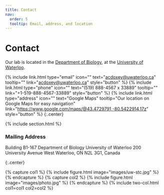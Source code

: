 ```yaml
---
title: Contact
nav:
  order: 5
  tooltip: Email, address, and location
---
```


# <i class="fas fa-envelope"></i>Contact

Our lab is located in the [Department of Biology](https://uwaterloo.ca/biology/), at the [University of Waterloo](https://uwaterloo.ca/).

{%
  include link.html
  type="email"
  icon=""
  text="acdoxey@uwaterloo.ca"
  tooltip=""
  link="acdoxey@uwaterloo.ca"
  style="button"
%}
{%
  include link.html
  type="phone"
  icon=""
  text="(519) 888-4567 x 33889"
  tooltip=""
  link="+1-519-888-4567-33889"
  style="button"
%}
{%
  include link.html
  type="address"
  icon=""
  text="Google Maps"
  tooltip="Our location on Google Maps for easy navigation"
  link="https://www.google.com/maps/@43.4729791,-80.5422914,17z"
  style="button"
%}
{:.center}

{% include section.html %}

### <i class="fas fa-mail-bulk"></i>Mailing Address

Building B1-167
Department of Biology
University of Waterloo
200 University Avenue West
Waterloo, ON N2L 3G1, Canada

{:.center}

{% capture col1 %}
{%
  include figure.html
  image="images/uw-stc.jpg"
%}
{% endcapture %}
{% capture col2 %}
{%
  include figure.html
  image="images/photo.jpg"
%}
{% endcapture %}
{% include two-col.html col1=col1 col2=col2 %}
